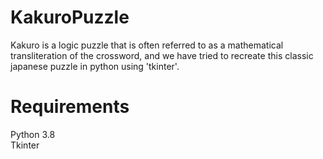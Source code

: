 # KakuroPuzzle
Kakuro is a logic puzzle that is often referred to as a mathematical transliteration of the crossword, and we have tried to recreate this classic japanese puzzle in python using 'tkinter'. 


# Requirements
Python 3.8<br>
Tkinter
